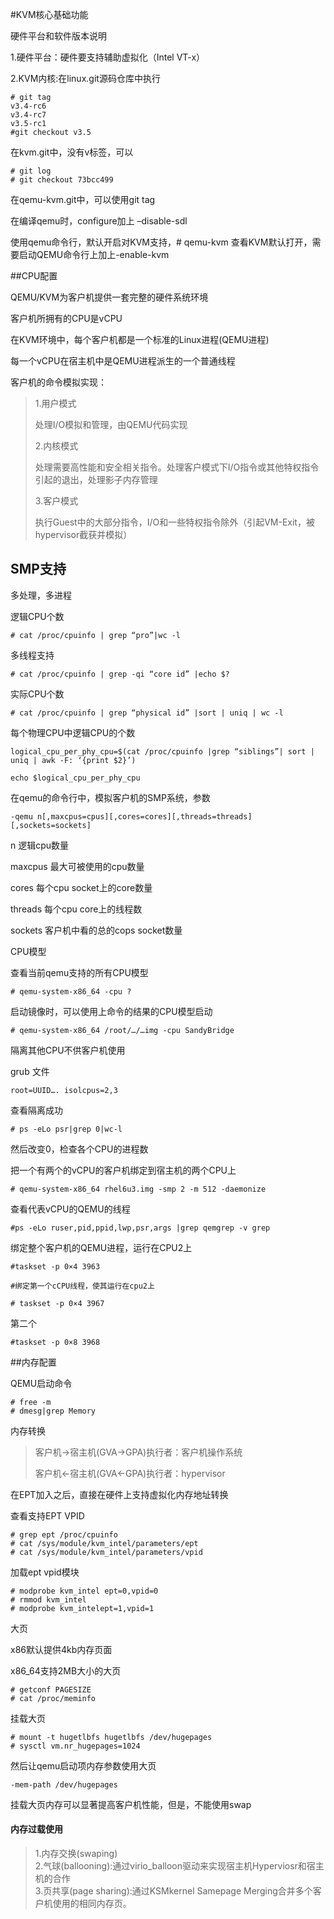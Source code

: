 #KVM核心基础功能

硬件平台和软件版本说明

1.硬件平台：硬件要支持辅助虚拟化（Intel VT-x）

2.KVM内核:在linux.git源码仓库中执行

	# git tag	
	v3.4-rc6	
	v3.4-rc7	
	v3.5-rc1
	#git checkout v3.5

在kvm.git中，没有v标签，可以

	# git log
	# git checkout 73bcc499

在qemu-kvm.git中，可以使用git tag

在编译qemu时，configure加上 –disable-sdl

使用qemu命令行，默认开启对KVM支持，# qemu-kvm 查看KVM默认打开，需要启动QEMU命令行上加上-enable-kvm

##CPU配置

QEMU/KVM为客户机提供一套完整的硬件系统环境

客户机所拥有的CPU是vCPU

在KVM环境中，每个客户机都是一个标准的Linux进程(QEMU进程)

每一个vCPU在宿主机中是QEMU进程派生的一个普通线程

客户机的命令模拟实现：

> 1.用户模式
> 
> 处理I/O模拟和管理，由QEMU代码实现
> 
> 2.内核模式
> 
> 处理需要高性能和安全相关指令。处理客户模式下I/O指令或其他特权指令引起的退出，处理影子内存管理
> 
> 3.客户模式
> 
> 执行Guest中的大部分指令，I/O和一些特权指令除外（引起VM-Exit，被hypervisor截获并模拟）

## SMP支持

多处理，多进程

逻辑CPU个数

	# cat /proc/cpuinfo | grep “pro”|wc -l

多线程支持

	# cat /proc/cpuinfo | grep -qi “core id” |echo $?

实际CPU个数

	# cat /proc/cpuinfo | grep “physical id” |sort | uniq | wc -l

每个物理CPU中逻辑CPU的个数

	logical_cpu_per_phy_cpu=$(cat /proc/cpuinfo |grep “siblings”| sort | uniq | awk -F: ‘{print $2}’)

	echo $logical_cpu_per_phy_cpu

在qemu的命令行中，模拟客户机的SMP系统，参数

	-qemu n[,maxcpus=cpus][,cores=cores][,threads=threads][,sockets=sockets]

n 逻辑cpu数量

maxcpus 最大可被使用的cpu数量

cores 每个cpu socket上的core数量

threads 每个cpu core上的线程数

sockets 客户机中看的总的cops socket数量



CPU模型

查看当前qemu支持的所有CPU模型

	# qemu-system-x86_64 -cpu ?

启动镜像时，可以使用上命令的结果的CPU模型启动

	# qemu-system-x86_64 /root/…/…img -cpu SandyBridge

隔离其他CPU不供客户机使用

grub 文件

	root=UUID…. isolcpus=2,3

查看隔离成功

	# ps -eLo psr|grep 0|wc-l

然后改变0，检查各个CPU的进程数

把一个有两个的vCPU的客户机绑定到宿主机的两个CPU上

	# qemu-system-x86_64 rhel6u3.img -smp 2 -m 512 -daemonize

查看代表vCPU的QEMU的线程

	#ps -eLo ruser,pid,ppid,lwp,psr,args |grep qemgrep -v grep

绑定整个客户机的QEMU进程，运行在CPU2上

	#taskset -p 0×4 3963

	#绑定第一个cCPU线程，使其运行在cpu2上

	# taskset -p 0×4 3967

第二个

	#taskset -p 0×8 3968

##内存配置

QEMU启动命令


	# free -m 
	# dmesg|grep Memory

内存转换

> 客户机->宿主机(GVA->GPA)执行者：客户机操作系统
> 
> 客户机<-宿主机(GVA<-GPA)执行者：hypervisor

在EPT加入之后，直接在硬件上支持虚拟化内存地址转换

查看支持EPT VPID

	# grep ept /proc/cpuinfo
	# cat /sys/module/kvm_intel/parameters/ept
	# cat /sys/module/kvm_intel/parameters/vpid

加载ept vpid模块

	# modprobe kvm_intel ept=0,vpid=0
	# rmmod kvm_intel
	# modprobe kvm_intelept=1,vpid=1

大页

x86默认提供4kb内存页面

x86_64支持2MB大小的大页

	# getconf PAGESIZE
	# cat /proc/meminfo

挂载大页

	# mount -t hugetlbfs hugetlbfs /dev/hugepages
	# sysctl vm.nr_hugepages=1024

然后让qemu启动项内存参数使用大页

	-mem-path /dev/hugepages

挂载大页内存可以显著提高客户机性能，但是，不能使用swap

#### 内存过载使用

> 1.内存交换(swaping)    
> 2.气球(ballooning):通过virio_balloon驱动来实现宿主机Hyperviosr和宿主机的合作    
> 3.页共享(page sharing):通过KSMkernel Samepage Merging合并多个客户机使用的相同内存页。    


